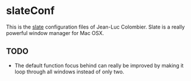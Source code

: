 slateConf
=========

This is the [slate](https://github.com/jigish/slate) configuration files
of Jean-Luc Colombier. Slate is a really powerful window manager for
Mac OSX.

TODO
----

- The default function focus behind can really be improved by making
  it loop through all windows instead of only two.
